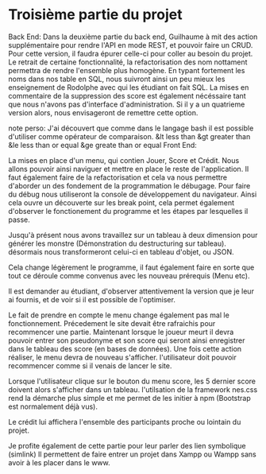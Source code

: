 # Troisième partie du projet

Back End:
Dans la deuxième partie du back end, Guilhaume à mit des action supplémentaire pour rendre l'API en mode REST, et pouvoir faire un CRUD.
Pour cette version, il faudra épurer celle-ci pour coller au besoin du projet.
Le retrait de certaine fonctionnalité, la refactorisation des nom nottament permettra de rendre l'ensemble plus homogène.
En typant fortement les noms dans nos table en SQL, nous suivront ainsi un peu mieux les enseignement de Rodolphe avec qui les étudiant on fait SQL.
La mises en commentaire de la suppression des score est également nécéssaire tant que nous n'avons pas d'interface d'administration.
Si il y a un quatrieme version alors, nous envisageront de remettre cette option.

note perso:
J'ai découvert que comme dans le langage bash il est possible d'utiliser comme opérateur de comparaison.
&lt less than
&gt greater than
&le less than or equal
&ge greate than or equal
Front End:

La mises en place d'un menu, qui contien Jouer, Score et Crédit.
Nous allons pouvoir ainsi naviguer et mettre en place le reste de l'application.
Il faut également faire de la refactorisation et cela va nous permettre d'aborder un des fondement de la programmation le débugage.
Pour faire du débug nous utiliseront la console de développement du navigateur.
Ainsi cela ouvre un découverte sur les break point, cela permet également d'observer le fonctionement du programme et les étapes par lesquelles il passe.

Jusqu'à présent nous avons travaillez sur un tableau à deux dimension pour générer les monstre (Démonstration du destructuring sur tableau).
désormais nous transformeront celui-ci en tableau d'objet, ou JSON.

Cela change légèrement le programme, il faut également faire en sorte que tout ce déroule comme convenus avec les nouveau prérequis (Menu etc).

Il est demander au étudiant, d'observer attentivement la version que je leur ai fournis, et de voir si il est possible de l'optimiser.

Le fait de prendre en compte le menu change également pas mal le fonctionnement.
Précedement le site devait être rafraichis pour recommencer une partie.
Maintenant lorsque le joueur meurt il devra pouvoir entrer son pseudonyme et son score qui seront ainsi enregistrer dans le tableau des score (en bases de données).
Une fois cette action réaliser, le menu devra de nouveau s'afficher.
l'utilisateur doit pouvoir recommencer comme si il venais de lancer le site.

Lorsque l'utilisateur clique sur le bouton du menu score, les 5 dernier score doivent alors s'afficher dans un tableau.
l'utilsation de la framework nes.css rend la démarche plus simple et me permet de les initier à npm (Bootstrap est normalement déjà vus).

Le crédit lui affichera l'ensemble des participants proche ou lointain du projet.

Je profite également de cette partie pour leur parler des lien symbolique (simlink)
Il permettent de faire entrer un projet dans Xampp ou Wampp sans avoir à les placer dans le www.
